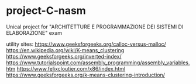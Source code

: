 # project-C-nasm
Unical project for "ARCHITETTURE E PROGRAMMAZIONE DEI SISTEMI DI ELABORAZIONE" exam

utility sites:
https://www.geeksforgeeks.org/calloc-versus-malloc/
https://en.wikipedia.org/wiki/K-means_clustering
https://www.geeksforgeeks.org/inverted-index/
https://www.tutorialspoint.com/assembly_programming/assembly_variables.htm
https://www.felixcloutier.com/x86/index.html
https://www.geeksforgeeks.org/k-means-clustering-introduction/
